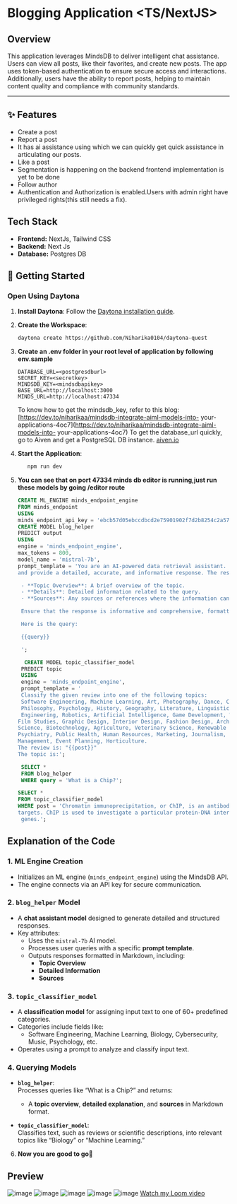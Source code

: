 # Blogging Application <TS/NextJS>

## Overview 
<p>

This application leverages MindsDB to deliver intelligent chat assistance. Users can view all posts, like their favorites, and create new posts. The app uses token-based authentication to ensure secure access and interactions. Additionally, users have the ability to report posts, helping to maintain content quality and compliance with community standards.

</p>

---
## ✨ Features
- Create a post
- Report a post
- It has ai assistance using which we can quickly get quick assistance in articulating our posts.
- Like a post
- Segmentation is happening on the backend frontend implementation is yet to be done
- Follow author
- Authentication and Authorization is enabled.Users with admin right have privileged rights(this still needs a fix).

## Tech Stack

- **Frontend:** NextJs, Tailwind CSS
- **Backend:** Next Js
- **Database:** Postgres DB
  
## 🚀 Getting Started  

### Open Using Daytona  

1. **Install Daytona**: Follow the [Daytona installation guide](https://www.daytona.io/docs/installation/installation/).  
2. **Create the Workspace**:  
   ```bash  
   daytona create https://github.com/Niharika0104/daytona-quest
   ```  
3. **Create an .env folder in your root level of application by following env.sample**

   ```
   DATABASE_URL=<postgresdburl>
   SECRET_KEY=<secretkey>
   MINDSDB_KEY=<mindsdbapikey>
   BASE_URL=http://localhost:3000
   MINDS_URL=http://localhost:47334
   ```
   To know how to get the mindsdb_key, refer to this blog: [https://dev.to/niharikaa/mindsdb-integrate-aiml-models-into- 
   your-applications-4oc7](https://dev.to/niharikaa/mindsdb-integrate-aiml-models-into- 
   your-applications-4oc7)
   To get the database_url quickly, go to Aiven and get a PostgreSQL DB instance. [aiven.io](https://aiven.io/)


4. **Start the Application**:  
   ```bash  
      npm run dev
   ```  


5. **You can see that on port 47334 minds db editor is running,just run these models by going /editor route**
   ```sql
   CREATE ML_ENGINE minds_endpoint_engine
   FROM minds_endpoint
   USING
   minds_endpoint_api_key = 'ebcb57d05ebccdbcd2e75901902f7d2b8254c2a57f474c5e255117f69286a8cc';
   CREATE MODEL blog_helper
   PREDICT output
   USING
   engine = 'minds_endpoint_engine',
   max_tokens = 800,
   model_name = 'mistral-7b',
   prompt_template = 'You are an AI-powered data retrieval assistant. I will provide you with a query about a specific topic. Your task is to retrieve relevant information 
   and provide a detailed, accurate, and informative response. The response should be structured as follows:

    - **Topic Overview**: A brief overview of the topic.
    - **Details**: Detailed information related to the query.
    - **Sources**: Any sources or references where the information can be verified.

    Ensure that the response is informative and comprehensive, formatted using Markdown.

    Here is the query:

    {{query}}

    ';

     CREATE MODEL topic_classifier_model
    PREDICT topic
    USING
    engine = 'minds_endpoint_engine',
    prompt_template = '
    Classify the given review into one of the following topics:
    Software Engineering, Machine Learning, Art, Photography, Dance, Culinary, Data Science, Cybersecurity, Astronomy, Physics, Chemistry, Biology, Mathematics, 
    Philosophy, Psychology, History, Geography, Literature, Linguistics, Political Science, Economics, Environmental Science, Sociology, Anthropology, Archaeology, 
    Engineering, Robotics, Artificial Intelligence, Game Development, Web Development, Mobile App Development, Blockchain Technology, Quantum Computing, Music, Theater, 
   Film Studies, Graphic Design, Interior Design, Fashion Design, Architecture, Ecology, Genetics, Marine Biology, Astronautics, Neuroscience, Immunology, Forensic 
   Science, Biotechnology, Agriculture, Veterinary Science, Renewable Energy, Urban Planning, Transportation Engineering, Material Science, Sports Science, Education, 
   Psychiatry, Public Health, Human Resources, Marketing, Journalism, Creative Writing, Comedy, Television Production, Animation, Sound Engineering, Tourism, Hospitality 
   Management, Event Planning, Horticulture.
   The review is: "{{post}}"
   The topic is:';

    SELECT *
    FROM blog_helper  
    WHERE query = 'What is a Chip?';

   SELECT *
   FROM topic_classifier_model  
   WHERE post = 'Chromatin immunoprecipitation, or ChIP, is an antibody-based technology used to selectively enrich specific DNA-binding proteins along with their DNA 
   targets. ChIP is used to investigate a particular protein-DNA interaction, several protein-DNA interactions, or interactions across the whole genome or a subset of 
    genes.';
   
   ```
 ## Explanation of the Code

### **1. ML Engine Creation**

- Initializes an ML engine (`minds_endpoint_engine`) using the MindsDB API.
- The engine connects via an API key for secure communication.

### **2. `blog_helper` Model**

- A **chat assistant model** designed to generate detailed and structured responses.
- Key attributes:
  - Uses the `mistral-7b` AI model.
  - Processes user queries with a specific **prompt template**.
  - Outputs responses formatted in Markdown, including:
    - **Topic Overview**
    - **Detailed Information**
    - **Sources**

### **3. `topic_classifier_model`**

- A **classification model** for assigning input text to one of 60+ predefined categories.
- Categories include fields like:
  - Software Engineering, Machine Learning, Biology, Cybersecurity, Music, Psychology, etc.
- Operates using a prompt to analyze and classify input text.

### **4. Querying Models**

- **`blog_helper`**:  
  Processes queries like “What is a Chip?” and returns:
  - A **topic overview**, **detailed explanation**, and **sources** in Markdown format.

- **`topic_classifier_model`**:  
  Classifies text, such as reviews or scientific descriptions, into relevant topics like “Biology” or “Machine Learning.”

6. **Now you are good to go🚀**


## Preview

![image](https://github.com/user-attachments/assets/8a218ef7-b3b4-47d4-a599-a782d07cf817)
![image](https://github.com/user-attachments/assets/c8f21fc6-d80a-468e-b9c3-f04d3e70cc5f)
![image](https://github.com/user-attachments/assets/d273de7c-65f7-471b-8642-18150c22c2fe)
![image](https://github.com/user-attachments/assets/8d14bf91-aae2-4085-a543-445dff7eb37c)
![image](https://github.com/user-attachments/assets/a3921046-34af-49f3-af56-59c16b16a08b)
[Watch my Loom video](https://www.loom.com/share/999e9aaeb32940739632c095bdcb16aa?sid=c76806a1-f328-498f-9986-889378fb2568)





